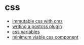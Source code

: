 # css

- [immutable css with cmz](_notes/2017-06/30-034.md)
- [writing a postcss plugin](_notes/2017-06/30-068.md)
- [css variables](_notes/2017-07/04-007.md)
- [minimum viable css component](_notes/2017-10/17-007.md)
